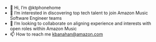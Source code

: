 - 👋 Hi, I’m @ktphonehome
- 👀 I’m interested in discovering top tech talent to join Amazon Music Software Engineer teams 
- 💞️ I’m looking to collaborate on aligning experience and interests with open roles within Amazon Music
- 📫 How to reach me kbanahan@amazon.com

<!---
ktphonehome/ktphonehome is a ✨ special ✨ repository because its `README.md` (this file) appears on your GitHub profile.
You can click the Preview link to take a look at your changes.
--->
